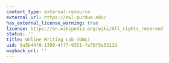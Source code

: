 ```yaml
---
content_type: external-resource
external_url: https://owl.purdue.edu/
has_external_license_warning: true
license: https://en.wikipedia.org/wiki/All_rights_reserved
status: ''
title: Online Writing Lab (OWL)
uid: 0a5b44f0-1399-4ff7-9351-fe79f5e5311d
wayback_url: ''
---
```

